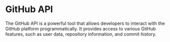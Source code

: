 # GitHub API

The GitHub API is a powerful tool that allows developers to interact with the GitHub platform programmatically. It provides access to various GitHub features, such as user data, repository information, and commit history.